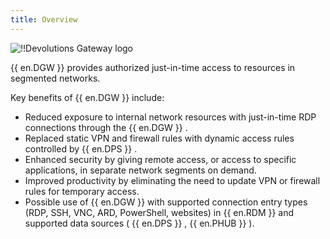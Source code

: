 ```yaml
---
title: Overview
---
```

![!!Devolutions Gateway logo](https://webdevolutions.blob.core.windows.net/images/projects/gateway/logos/gateway-color-shadow.svg)

{{ en.DGW }} provides authorized just-in-time access to resources in segmented networks.  


Key benefits of {{ en.DGW }} include:  

* Reduced exposure to internal network resources with just-in-time RDP connections through the {{ en.DGW }} .  
* Replaced static VPN and firewall rules with dynamic access rules controlled by {{ en.DPS }} .  
* Enhanced security by giving remote access, or access to specific applications, in separate network segments on demand.  
* Improved productivity by eliminating the need to update VPN or firewall rules for temporary access.  
* Possible use of {{ en.DGW }} with supported connection entry types (RDP, SSH, VNC, ARD, PowerShell, websites) in {{ en.RDM }} and supported data sources ( {{ en.DPS }} , {{ en.PHUB }} ).  

